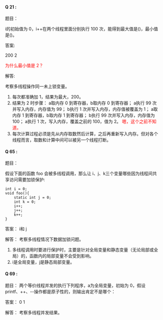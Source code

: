 

#### Q 21 :

题目：

i的初始值为 0，i++在两个线程里面分别执行 100 次，能得到最大值是()，最小值是()。

答案:

200
2

<span style="color:red;">为什么最小值是 2？</span>

解答:

考察多线程操作同一未上锁变量。

1. 每次都准确加 1，结果为最大，200。
2. 结果为 2 时步骤：
    a取内存 0 到寄存器，b取内存 0 到寄存器；
    a执行 99 次并写入内存，内存值为 99；
    b执行 1 次并写入内存，内存值被覆盖为 1；
    a取内存 1 到寄存器，b取内存 1 到寄存器；
    b执行 99 次并写入内存，内存值为 100；
    a执行 1 次，写入内存，覆盖之前的 100，值为 2。 <span style="color:red;">嗯，这个之前不知道。</span>
3. 每次计算过程必须是先从内存取数然后计算，之后再重新写入内存。但对各个线程而言，取数和计算中间可以被另一个线程打断。






#### Q 65 :

题目：

假设下面的函数 foo 会被多线程调用，那么让 i、j、k三个变量哪些因为线程间共享访问需要加锁保护:

```
int i = 0;
void foo(){
    static int j = 0;
    int k = 0;
    i++;
    j++;
    k++;
}
```

答案：
i和 j

解答：
考察多线程情况下数据加锁问题。
1. 多线程调用时要进行保护时，主要是针对全局变量和静态变量（无论局部或全局）的，函数内的局部变量不会受到影响。
2. i是全局变量，j是静态局部变量。






#### Q 69 :

题目：
两个等价线程并发的执行下列程序，a为全局变量，初始为 0，假设 printf、++、--操作都是原子性的，则输出肯定不是哪个：

答案：
0
1

解答：
考察多线程并发结果。
